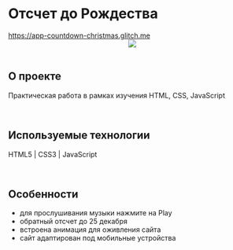 <h1> Отсчет до Рождества </h1>
<a href="https://app-countdown-christmas.glitch.me/"> https://app-countdown-christmas.glitch.me </a>

<div align="center">
  <img src="https://cdn.glitch.global/be052a9b-ac9f-420b-8b51-2cfc432a21c2/cw_4.png?v=1675395272321">
</div>
<br>

<h2> О проекте </h2>
<p> Практическая работа в рамках изучения HTML, CSS, JavaScript </p>
<br>

<h2> Используемые технологии </h2>
<p> HTML5 | CSS3 | JavaScript </p>
<br>

<h2>Особенности</h2>
<ul>
  <li> для прослушивания музыки нажмите на Play </li>
  <li> обратный отсчет до 25 декабря </li>
  <li> встроена анимация для оживления сайта </li>
  <li> сайт адаптирован под мобильные устройства </li>
</ul>
